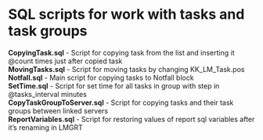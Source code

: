 

<h1><a id="SQL_scripts_for_work_with_tasks_and_task_groups_0"></a><strong>SQL scripts for work with tasks and task groups</strong></h1>
<p><strong>CopyingTask.sql</strong>    -   Script for copying task from the list and inserting it @count times just after copied task<br>
<strong>MovingTasks.sql</strong> -   Script for moving tasks by changing KK_LM_Task.pos<br>
<strong>Notfall.sql</strong>  -  Main script for copying tasks to Notfall block<br>
<strong>SetTime.sql</strong>  -  Script for set time for all tasks in group with step in @tasks_interval minutes<br>
<strong>CopyTaskGroupToServer.sql</strong> - Script for copying tasks and their task groups between linked servers<br>
<strong>ReportVariables.sql</strong> - Script for restoring values of report sql variables after it’s renaming in LMGRT</p>


